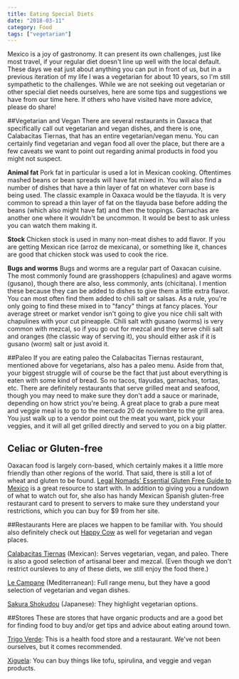 ```yaml
---
title: Eating Special Diets
date: "2018-03-11"
category: Food
tags: ["vegetarian"]
---
```


Mexico is a joy of gastronomy. It can present its own challenges, just like most travel, if your regular diet doesn't line up well with the local default. These days we eat just about anything you can put in front of us, but in a previous iteration of my life I was a vegetarian for about 10 years, so I'm still sympathetic to the challenges. While we are not seeking out vegetarian or other special diet needs ourselves, here are some tips and suggestions we have from our time here. If others who have visited have more advice, please do share!

##Vegetarian and Vegan
There are several restaurants in Oaxaca that specifically call out vegetarian and vegan dishes, and there is one, Calabacitas Tiernas, that has an entire vegetarian/vegan menu. You can certainly find vegetarian and vegan food all over the place, but there are a few caveats we want to point out regarding animal products in food you might not suspect.

**Animal fat**
Pork fat in particular is used a lot in Mexican cooking. Oftentimes mashed beans or bean spreads will have fat mixed in. You will also find a number of dishes that have a thin layer of fat on whatever corn base is being used. The classic example in Oaxaca would be the tlayuda. It is very common to spread a thin layer of fat on the tlayuda base before adding the beans (which also might have fat) and then the toppings. Garnachas are another one where it wouldn't be uncommon. It would be best to ask unless you can watch them making it.

**Stock**
Chicken stock is used in many non-meat dishes to add flavor. If you are getting Mexican rice (arroz de mexicana), or something like it, chances are good that chicken stock was used to cook the rice.

**Bugs and worms**
Bugs and worms are a regular part of Oaxacan cuisine. The most commonly found are grasshoppers (chapulines) and agave worms (gusano), though there are also, less commonly, ants (chicitana). I mention these because they can be added to dishes to give them a little extra flavor. You can most often find them added to chili salt or salsas. As a rule, you're only going to find these mixed in to "fancy" things at fancy places. Your average street or market vendor isn't going to give you nice chili salt with chapulines with your cut pineapple. Chili salt with gusano (worms) is very common with mezcal, so if you go out for mezcal and they serve chili salt and oranges (the classic way of serving it), you should either ask if it is gusano (worm) salt or just avoid it.

##Paleo
If you are eating paleo the Calabacitas Tiernas restaurant, mentioned above for vegetarians, also has a paleo menu. Aside from that, your biggest struggle will of course be the fact that just about everything is eaten with some kind of bread. So no tacos, tlayudas, garnachas, tortas, etc. There are definitely restaurants that serve grilled meat and seafood, though you may need to make sure they don't add a sauce or marinade, depending on how strict you're being. A great place to grab a pure meat and veggie meal is to go to the mercado 20 de noviembre to the grill area. You just walk up to a vendor point out the meat you want, pick your veggies, and it will all get grilled directly and served to you on a big platter.

## Celiac or Gluten-free
Oaxacan food is largely corn-based, which certainly makes it a little more friendly than other regions of the world. That said, there is still a lot of wheat and gluten to be found. [Legal Nomads' Essential Gluten Free Guide to Mexico](https://www.legalnomads.com/gluten-free/mexico/) is a great resource to start with. In addition to giving you a rundown of what to watch out for, she also has handy Mexican Spanish gluten-free restaurant card to present to servers to make sure they understand your restrictions, which you can buy for $9 from her site. 

##Restaurants
Here are places we happen to be familiar with. You should also definitely check out [Happy Cow](https://www.happycow.net) as well for vegetarian and vegan places.

[Calabacitas Tiernas](https://www.facebook.com/calabacitastiernasoaxaca/) (Mexican): Serves vegetarian, vegan, and paleo. There is also a good selection of artisanal beer and mezcal. (Even though we don't restrict oursleves to any of these diets, we still enjoy the food there.)

[Le Campane](https://www.facebook.com/lecampaneoaxsaca/) (Mediterranean): Full range menu, but they have a good selection of vegetarian and vegan dishes.

[Sakura Shokudou](http://sakurashokudou.negocio.site/) (Japanese): They highlight vegetarian options.

##Stores
These are stores that have organic products and are a good bet for finding food to buy and/or get tips and advice about eating around town.

[Trigo Verde](http://trigoverde.com/): This is a health food store and a restaurant. We've not been ourselves, but it comes recommended.

[Xiguela](https://www.facebook.com/Xiguelatienda/): You can buy things like tofu, spirulina, and veggie and vegan products.
